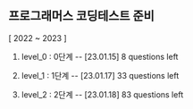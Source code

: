 ## 프로그래머스 코딩테스트 준비

[ 2022 ~ 2023 ]

1. level_0 : 0단계
 -- [23.01.15] 8 questions left

2. level_1 : 1단계
 -- [23.01.17] 33 questions left
 
3. level_2 : 2단계
 -- [23.01.18] 83 questions left